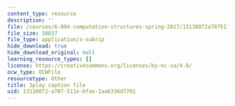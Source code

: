 ```yaml
---
content_type: resource
description: ''
file: /courses/6-004-computation-structures-spring-2017/13138072a707511ebfae1aa6336d7701_6mS1BHgm4u8.vtt
file_size: 10837
file_type: application/x-subrip
hide_download: true
hide_download_original: null
learning_resource_types: []
license: https://creativecommons.org/licenses/by-nc-sa/4.0/
ocw_type: OCWFile
resourcetype: Other
title: 3play caption file
uid: 13138072-a707-511e-bfae-1aa6336d7701
---
```


